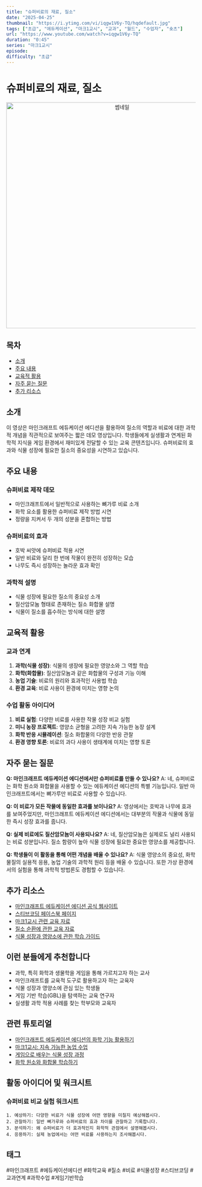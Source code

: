```yaml
---
title: "슈퍼비료의 재료, 질소"
date: "2025-04-25"
thumbnail: "https://i.ytimg.com/vi/iqgw1V6y-TQ/hqdefault.jpg"
tags: ["초급", "에듀케이션", "마크1교시", "교과", "월드", "수업자", "숏츠"]
url: "https://www.youtube.com/watch?v=iqgw1V6y-TQ"
duration: "0:45"
series: "마크1교시"
episode: 
difficulty: "초급"
---
```


# 슈퍼비료의 재료, 질소

<div align="center">
<img src="https://i.ytimg.com/vi/iqgw1V6y-TQ/hqdefault.jpg" alt="썸네일" width="600"/>
</div>

## 목차
- [소개](#소개)
- [주요 내용](#주요-내용)
- [교육적 활용](#교육적-활용)
- [자주 묻는 질문](#자주-묻는-질문)
- [추가 리소스](#추가-리소스)

## 소개
이 영상은 마인크래프트 에듀케이션 에디션을 활용하여 질소의 역할과 비료에 대한 과학적 개념을 직관적으로 보여주는 짧은 데모 영상입니다. 학생들에게 실생활과 연계된 화학적 지식을 게임 환경에서 재미있게 전달할 수 있는 교육 콘텐츠입니다. 슈퍼비료의 효과와 식물 성장에 필요한 질소의 중요성을 시연하고 있습니다.

## 주요 내용

### 슈퍼비료 제작 데모
- 마인크래프트에서 일반적으로 사용하는 뼈가루 비료 소개
- 화학 요소를 활용한 슈퍼비료 제작 방법 시연
- 정량을 지켜서 두 개의 성분을 혼합하는 방법

### 슈퍼비료의 효과
- 호박 씨앗에 슈퍼비료 적용 시연
- 일반 비료와 달리 한 번에 작물이 완전히 성장하는 모습
- 나무도 즉시 성장하는 놀라운 효과 확인

### 과학적 설명
- 식물 성장에 필요한 질소의 중요성 소개
- 질산암모늄 형태로 존재하는 질소 화합물 설명
- 식물이 질소를 흡수하는 방식에 대한 설명

## 교육적 활용

### 교과 연계
1. **과학(식물 성장)**: 식물의 생장에 필요한 영양소와 그 역할 학습
2. **화학(화합물)**: 질산암모늄과 같은 화합물의 구성과 기능 이해
3. **농업 기술**: 비료의 원리와 효과적인 사용법 학습
4. **환경 교육**: 비료 사용이 환경에 미치는 영향 논의

### 수업 활동 아이디어
1. **비료 실험**: 다양한 비료를 사용한 작물 성장 비교 실험
2. **미니 농장 프로젝트**: 영양소 균형을 고려한 지속 가능한 농장 설계
3. **화학 반응 시뮬레이션**: 질소 화합물의 다양한 반응 관찰
4. **환경 영향 토론**: 비료의 과다 사용이 생태계에 미치는 영향 토론

## 자주 묻는 질문

**Q: 마인크래프트 에듀케이션 에디션에서만 슈퍼비료를 만들 수 있나요?**
A: 네, 슈퍼비료는 화학 원소와 화합물을 사용할 수 있는 에듀케이션 에디션의 특별 기능입니다. 일반 마인크래프트에서는 뼈가루만 비료로 사용할 수 있습니다.

**Q: 이 비료가 모든 작물에 동일한 효과를 보이나요?**
A: 영상에서는 호박과 나무에 효과를 보여주었지만, 마인크래프트 에듀케이션 에디션에서는 대부분의 작물과 식물에 동일한 즉시 성장 효과를 줍니다.

**Q: 실제 비료에도 질산암모늄이 사용되나요?**
A: 네, 질산암모늄은 실제로도 널리 사용되는 비료 성분입니다. 질소 함량이 높아 식물 성장에 필요한 중요한 영양소를 제공합니다.

**Q: 학생들이 이 활동을 통해 어떤 개념을 배울 수 있나요?**
A: 식물 영양소의 중요성, 화학 물질의 실용적 응용, 농업 기술의 과학적 원리 등을 배울 수 있습니다. 또한 가상 환경에서의 실험을 통해 과학적 방법론도 경험할 수 있습니다.

## 추가 리소스
- [마인크래프트 에듀케이션 에디션 공식 웹사이트](https://education.minecraft.net/)
- [스티브코딩 페이스북 페이지](https://www.facebook.com/stvcoding/)
- [마크1교시 관련 교육 자료](https://링크)
- [질소 순환에 관한 교육 자료](https://링크)
- [식물 성장과 영양소에 관한 학습 가이드](https://링크)

## 이런 분들에게 추천합니다
- 과학, 특히 화학과 생물학을 게임을 통해 가르치고자 하는 교사
- 마인크래프트를 교육적 도구로 활용하고자 하는 교육자
- 식물 성장과 영양소에 관심 있는 학생들
- 게임 기반 학습(GBL)을 탐색하는 교육 연구자
- 실생활 과학 적용 사례를 찾는 학부모와 교육자

## 관련 튜토리얼
- [마인크래프트 에듀케이션 에디션의 화학 기능 활용하기](https://관련링크)
- [마크1교시: 지속 가능한 농업 수업](https://관련링크)
- [게임으로 배우는 식물 성장 과정](https://관련링크)
- [화학 원소와 화합물 학습하기](https://관련링크)

## 활동 아이디어 및 워크시트

### 슈퍼비료 비교 실험 워크시트
```
1. 예상하기: 다양한 비료가 식물 성장에 어떤 영향을 미칠지 예상해봅시다.
2. 관찰하기: 일반 뼈가루와 슈퍼비료의 효과 차이를 관찰하고 기록합니다.
3. 분석하기: 왜 슈퍼비료가 더 효과적인지 화학적 관점에서 설명해봅시다.
4. 응용하기: 실제 농업에서는 어떤 비료를 사용하는지 조사해봅시다.
```

## 태그
#마인크래프트 #에듀케이션에디션 #화학교육 #질소 #비료 #식물성장 #스티브코딩 #교과연계 #과학수업 #게임기반학습
